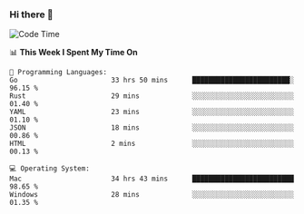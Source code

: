 ### Hi there 👋

<!--
**CrazyCollin/crazycollin** is a ✨ _special_ ✨ repository because its `README.md` (this file) appears on your GitHub profile.

Here are some ideas to get you started:

- 🔭 I’m currently working on ...
- 🌱 I’m currently learning ...
- 👯 I’m looking to collaborate on ...
- 🤔 I’m looking for help with ...
- 💬 Ask me about ...
- 📫 How to reach me: ...
- 😄 Pronouns: ...
- ⚡ Fun fact: ...
-->

<!--START_SECTION:waka-->
![Code Time](http://img.shields.io/badge/Code%20Time-3%2C530%20hrs%2043%20mins-blue)

📊 **This Week I Spent My Time On** 

```text
💬 Programming Languages: 
Go                       33 hrs 50 mins      ████████████████████████░   96.15 % 
Rust                     29 mins             ░░░░░░░░░░░░░░░░░░░░░░░░░   01.40 % 
YAML                     23 mins             ░░░░░░░░░░░░░░░░░░░░░░░░░   01.10 % 
JSON                     18 mins             ░░░░░░░░░░░░░░░░░░░░░░░░░   00.86 % 
HTML                     2 mins              ░░░░░░░░░░░░░░░░░░░░░░░░░   00.13 % 

💻 Operating System: 
Mac                      34 hrs 43 mins      █████████████████████████   98.65 % 
Windows                  28 mins             ░░░░░░░░░░░░░░░░░░░░░░░░░   01.35 % 
```


<!--END_SECTION:waka-->
